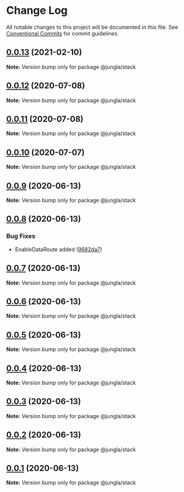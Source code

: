 # Change Log

All notable changes to this project will be documented in this file.
See [Conventional Commits](https://conventionalcommits.org) for commit guidelines.

## [0.0.13](https://github.com/crazywolf132/Jungla/compare/@jungla/stack@0.0.12...@jungla/stack@0.0.13) (2021-02-10)

**Note:** Version bump only for package @jungla/stack





## [0.0.12](https://github.com/crazywolf132/Jungla/compare/@jungla/stack@0.0.11...@jungla/stack@0.0.12) (2020-07-08)

**Note:** Version bump only for package @jungla/stack





## [0.0.11](https://github.com/crazywolf132/Jungla/compare/@jungla/stack@0.0.10...@jungla/stack@0.0.11) (2020-07-08)

**Note:** Version bump only for package @jungla/stack





## [0.0.10](https://github.com/crazywolf132/Jungla/compare/@jungla/stack@0.0.9...@jungla/stack@0.0.10) (2020-07-07)

**Note:** Version bump only for package @jungla/stack





## [0.0.9](https://github.com/crazywolf132/Jungla/compare/@jungla/stack@0.0.8...@jungla/stack@0.0.9) (2020-06-13)

**Note:** Version bump only for package @jungla/stack





## [0.0.8](https://github.com/crazywolf132/Jungla/compare/@jungla/stack@0.0.7...@jungla/stack@0.0.8) (2020-06-13)


### Bug Fixes

* EnableDataRoute added ([9682da7](https://github.com/crazywolf132/Jungla/commit/9682da756647de60b854cae1830f769e06fc4bbf))





## [0.0.7](https://github.com/crazywolf132/Jungla/compare/@jungla/stack@0.0.6...@jungla/stack@0.0.7) (2020-06-13)

**Note:** Version bump only for package @jungla/stack





## [0.0.6](https://github.com/crazywolf132/Jungla/compare/@jungla/stack@0.0.5...@jungla/stack@0.0.6) (2020-06-13)

**Note:** Version bump only for package @jungla/stack





## [0.0.5](https://github.com/crazywolf132/Jungla/compare/@jungla/stack@0.0.4...@jungla/stack@0.0.5) (2020-06-13)

**Note:** Version bump only for package @jungla/stack





## [0.0.4](https://github.com/crazywolf132/Jungla/compare/@jungla/stack@0.0.3...@jungla/stack@0.0.4) (2020-06-13)

**Note:** Version bump only for package @jungla/stack





## [0.0.3](https://github.com/crazywolf132/Jungla/compare/@jungla/stack@0.0.2...@jungla/stack@0.0.3) (2020-06-13)

**Note:** Version bump only for package @jungla/stack





## [0.0.2](https://github.com/crazywolf132/Jungla/compare/@jungla/stack@0.0.1...@jungla/stack@0.0.2) (2020-06-13)

**Note:** Version bump only for package @jungla/stack





## [0.0.1](https://github.com/crazywolf132/Jungla/compare/@jungla/stack@0.0.1...@jungla/stack@0.0.1) (2020-06-13)

**Note:** Version bump only for package @jungla/stack

